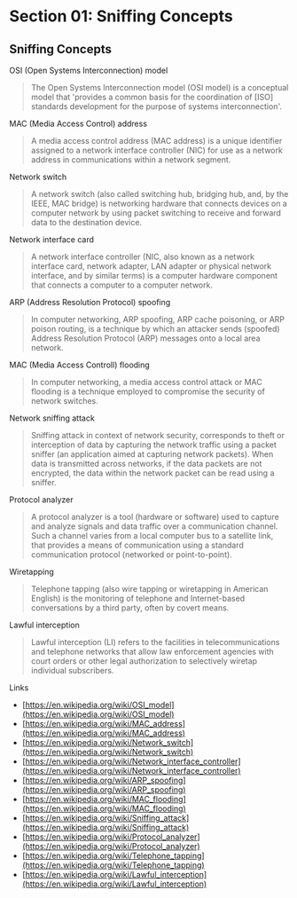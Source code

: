 # Section 01: Sniffing Concepts

## Sniffing Concepts
OSI (Open Systems Interconnection) model
> The Open Systems Interconnection model (OSI model) is a conceptual model that 'provides a common basis for the coordination of [ISO] standards development for the purpose of systems interconnection'.

MAC (Media Access Control) address
> A media access control address (MAC address) is a unique identifier assigned to a network interface controller (NIC) for use as a network address in communications within a network segment.

Network switch
> A network switch (also called switching hub, bridging hub, and, by the IEEE, MAC bridge) is networking hardware that connects devices on a computer network by using packet switching to receive and forward data to the destination device.

Network interface card
> A network interface controller (NIC, also known as a network interface card, network adapter, LAN adapter or physical network interface, and by similar terms) is a computer hardware component that connects a computer to a computer network.

ARP (Address Resolution Protocol) spoofing
> In computer networking, ARP spoofing, ARP cache poisoning, or ARP poison routing, is a technique by which an attacker sends (spoofed) Address Resolution Protocol (ARP) messages onto a local area network.

MAC (Media Access Controll) flooding
> In computer networking, a media access control attack or MAC flooding is a technique employed to compromise the security of network switches.

Network sniffing attack
> Sniffing attack in context of network security, corresponds to theft or interception of data by capturing the network traffic using a packet sniffer (an application aimed at capturing network packets). When data is transmitted across networks, if the data packets are not encrypted, the data within the network packet can be read using a sniffer.

Protocol analyzer
> A protocol analyzer is a tool (hardware or software) used to capture and analyze signals and data traffic over a communication channel.
> Such a channel varies from a local computer bus to a satellite link, that provides a means of communication using a standard communication protocol (networked or point-to-point).

Wiretapping
> Telephone tapping (also wire tapping or wiretapping in American English) is the monitoring of telephone and Internet-based conversations by a third party, often by covert means.

Lawful interception
> Lawful interception (LI) refers to the facilities in telecommunications and telephone networks that allow law enforcement agencies with court orders or other legal authorization to selectively wiretap individual subscribers.

Links
- [https://en.wikipedia.org/wiki/OSI_model](https://en.wikipedia.org/wiki/OSI_model)
- [https://en.wikipedia.org/wiki/MAC_address](https://en.wikipedia.org/wiki/MAC_address)
- [https://en.wikipedia.org/wiki/Network_switch](https://en.wikipedia.org/wiki/Network_switch)
- [https://en.wikipedia.org/wiki/Network_interface_controller](https://en.wikipedia.org/wiki/Network_interface_controller)
- [https://en.wikipedia.org/wiki/ARP_spoofing](https://en.wikipedia.org/wiki/ARP_spoofing)
- [https://en.wikipedia.org/wiki/MAC_flooding](https://en.wikipedia.org/wiki/MAC_flooding)
- [https://en.wikipedia.org/wiki/Sniffing_attack](https://en.wikipedia.org/wiki/Sniffing_attack)
- [https://en.wikipedia.org/wiki/Protocol_analyzer](https://en.wikipedia.org/wiki/Protocol_analyzer)
- [https://en.wikipedia.org/wiki/Telephone_tapping](https://en.wikipedia.org/wiki/Telephone_tapping)
- [https://en.wikipedia.org/wiki/Lawful_interception](https://en.wikipedia.org/wiki/Lawful_interception)
